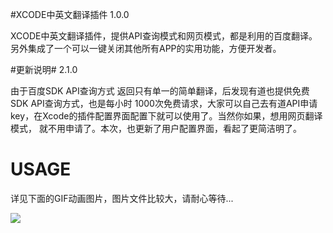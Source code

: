 #XCODE中英文翻译插件
1.0.0 

XCODE中英文翻译插件，提供API查询模式和网页模式，都是利用的百度翻译。另外集成了一个可以一键关闭其他所有APP的实用功能，方便开发者。

#更新说明#
2.1.0 

由于百度SDK API查询方式 返回只有单一的简单翻译，后发现有道也提供免费SDK API查询方式，也是每小时 1000次免费请求，大家可以自己去有道API申请key，在Xcode的插件配置界面配置下就可以使用了。当然你如果，想用网页翻译模式，
就不用申请了。本次，也更新了用户配置界面，看起了更简洁明了。

# USAGE #
详见下面的GIF动画图片，图片文件比较大，请耐心等待...


![](https://github.com/804145113/Resource/blob/master/gxy.gif)
